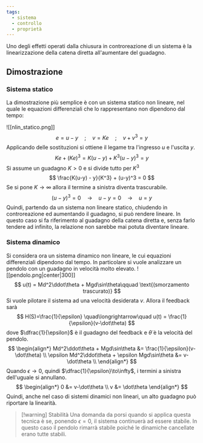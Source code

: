 ```yaml
---
tags:
  - sistema
  - controllo
  - proprietà
---
```

Uno degli effetti operati dalla chiusura in controreazione di un sistema è la linearizzazione della catena diretta all'aumentare del guadagno.
## Dimostrazione
### Sistema statico
La dimostrazione più semplice è con un sistema statico non lineare, nel quale le equazioni
differenziali che lo rappresentano non dipendono dal tempo:

![[nlin_statico.png]]
$$
e=u-y\quad ;\quad v=Ke \quad;\quad v+v^3=y
$$
Applicando delle sostituzioni si ottiene il legame tra l'ingresso $u$ e l'uscita $y$.
$$
Ke+(Ke)^3 = K(u-y)+K^3(u-y)^3=y
$$
Si assume un guadagno $K>0$ e si divide tutto per $K^3$
$$
\frac{K(u-y) - y}{K^3} + (u-y)^3 = 0
$$
Se si pone $K \to\infty$ allora il termine a sinistra diventa trascurabile.
$$
(u-y)^3=0 \quad\longrightarrow\quad u-y=0 \quad\longrightarrow\quad u=y
$$
Quindi, partendo da un sistema non lineare statico, chiudendo in controreazione ed
aumentando il guadagno, si può rendere lineare. In questo caso si fa riferimento al guadagno
della catena diretta e, senza farlo tendere ad infinito, la relazione non sarebbe mai potuta
diventare lineare.
### Sistema dinamico
Si considera ora un sistema dinamico non lineare, le cui equazioni differenziali dipendono
dal tempo. In particolare si vuole analizzare un pendolo con un guadagno in velocità molto
elevato.
![[pendolo.png|center|300]]
$$
u(t) = Md^2\ddot\theta + Mgd\sin\theta\qquad \text{(smorzamento trascurato)}
$$
Si vuole pilotare il sistema ad una velocità desiderata $v$. Allora il feedback sarà
$$
H(S)=\frac{1}{\epsilon} \quad\longrightarrow\quad u(t) = \frac{1}{\epsilon}(v-\dot\theta)
$$
dove $\dfrac{1}{\epsilon}$ è il guadagno del feedback e $\dot\theta$ è la velocità del pendolo.
$$
\begin{align*}
Md^2\ddot\theta + Mgd\sin\theta &= \frac{1}{\epsilon}(v-\dot\theta) \\
\epsilon Md^2\ddot\theta + \epsilon Mgd\sin\theta &= v-\dot\theta \\
\end{align*}
$$
Quando $\epsilon\to0$, quindi $\dfrac{1}{\epsilon}\to\infty$, i termini a sinistra dell'uguale si annullano.
$$
\begin{align*}
0 &= v-\dot\theta \\
v &= \dot\theta
\end{align*}
$$
Quindi, anche nel caso di sistemi dinamici non lineari, un alto guadagno può riportare la
linearità.

>[!warning] Stabilità
>Una domanda da porsi quando si applica questa tecnica è se, ponendo $\epsilon=0$, il sistema continuerà ad essere stabile. In questo caso il pendolo rimarrà stabile poiché le dinamiche cancellate erano tutte stabili.
